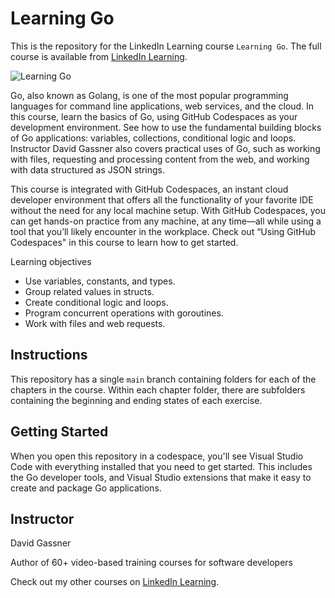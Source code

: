 # Learning Go
This is the repository for the LinkedIn Learning course `Learning Go`. The full course is available from [LinkedIn Learning][lil-course-url].

![Learning Go][lil-thumbnail-url] 

Go, also known as Golang, is one of the most popular programming languages for command line applications, web services, and the cloud. In this course, learn the basics of Go, using GitHub Codespaces as your development environment. See how to use the fundamental building blocks of Go applications: variables, collections, conditional logic and loops. Instructor David Gassner also covers practical uses of Go, such as working with files, requesting and processing content from the web, and working with data structured as JSON strings.

This course is integrated with GitHub Codespaces, an instant cloud developer environment that offers all the functionality of your favorite IDE without the need for any local machine setup. With GitHub Codespaces, you can get hands-on practice from any machine, at any time—all while using a tool that you’ll likely encounter in the workplace. Check out “Using GitHub Codespaces" in this course to learn how to get started.

Learning objectives
- Use variables, constants, and types.
- Group related values in structs.
- Create conditional logic and loops.
- Program concurrent operations with goroutines.
- Work with files and web requests.

## Instructions
This repository has a single `main` branch containing folders for each of the chapters in the course. Within each chapter folder, there are subfolders containing the beginning and ending states of each exercise.

## Getting Started
When you open this repository in a codespace, you'll see Visual Studio Code with everything installed that you need to get started. This includes the Go developer tools, and Visual Studio extensions that make it easy to create and package Go applications.


## Instructor

David Gassner

Author of 60+ video-based training courses for software developers



                            

Check out my other courses on [LinkedIn Learning](https://www.linkedin.com/learning/instructors/david-gassner?u=104).

[0]: # (Replace these placeholder URLs with actual course URLs)

[lil-course-url]: https://www.linkedin.com/learning/learning-go-24516285
[lil-thumbnail-url]: https://media.licdn.com/dms/image/v2/D4D0DAQHpcqqZSnIIGA/learning-public-crop_675_1200/learning-public-crop_675_1200/0/1734739307620?e=2147483647&v=beta&t=5yJ-PaUnqNGgtFjfMWjbZSznLIIWGPkrggBeE7FHgYk

